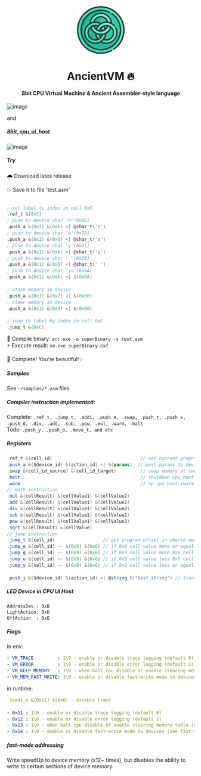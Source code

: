 ##  

<!-- Logo -->
<p align="center">
  <a href="#">
    <img height="128" width="128" src="https://raw.githubusercontent.com/0xF6/ancient_cpu/master/Rune/resource/icon.png">
  </a>
</p>

<!-- Name -->
<h1 align="center">
  AncientVM 🔥
</h1>
<!-- desc -->
<h4 align="center">
  8bit CPU Virtual Machine & Ancient Assembler-style language
</h4>

  
![image](https://user-images.githubusercontent.com/13326808/58775994-0597bc00-85d1-11e9-99c3-e6f7208cd37b.png)


and

##### 8bit_cpu_ui_host

![image](https://user-images.githubusercontent.com/13326808/59545647-ce5ad080-8f29-11e9-8e2a-700cca936d82.png)



##### Try

🌧 Download lates release

💥 Save it to file 'test.asm'
```asm

; set label to index in cell 0xC
.ref_t &(0xC)
; push to device char 'n'(0x6E)
.push_a &(0x1) &(0x6) <| @char_t('n')
; push to device char 'a'(0x79)
.push_a &(0x1) &(0x6) <| @char_t('a')
; push to device char 'y'(0x61)
.push_a &(0x1) &(0x6) <| @char_t('y')
; push to device char ' '(0x20)
.push_a &(0x1) &(0x6) <| @char_t(' ')
; push to device char '\n'(0x0A)
.push_a &(0x1) &(0x6) <| $(0x0A)

; stash memory in device
.push_a &(0x1) &(0x7) <| $(0x00)
; clear memory in device
.push_a &(0x1) &(0x3) <| $(0x00)

; jump to label by index in cell 0xC
.jump_t &(0xC)

```

🐝 Compile binary: `acc.exe -o superBinary -s test.asm`    
⚡️ Execute result: `vm.exe superBinary.exf`    

👑 Complete! You're beautiful!✨ 

##### Samples
See `~/samples/*.asm` files

##### Compiler instruction implemented:
Complete: `.ref_t, .jump_t, .addi, .push_a, .swap, .push_t, .push_x, .push_d, .div, .add, .sub, .pow, .mul, .warm, .halt`    
Todo: `.push_y, .push_b, .move_t, and etc`    

##### Registers

```csharp
.ref_t &(cell_id)                                 // set current program offset to shared memory at cell_id
.push_a &($device_id) &(action_id) <| &(params)  // push params to device_id.action_id 
.swap &(cell_id_source) &(cell_id_target)         // swap memory at two cell index
.halt                                             // shutdown cpu_host
.warm                                             // up cpu_host (warm up cpu cells)
// math instruction
.mul &(cellResult) &(cellValue1) &(cellValue2)
.add &(cellResult) &(cellValue1) &(cellValue2)
.div &(cellResult) &(cellValue1) &(cellValue2)
.sub &(cellResult) &(cellValue1) &(cellValue2)
.pow &(cellResult) &(cellValue1) &(cellValue2)
.sqrt &(cellResult) &(cellValue)
// jump instruction
.jump_t &(cell_id)                  // get program offset in shared memory at cell_id and goto to offset
.jump_e &(cell_id) ~- &(0x9) &(0x6) // if 0x9 cell value more or equal 0x6 cell value
.jump_g &(cell_id) ~- &(0x9) &(0x6) // if 0x9 cell value more 0x6 cell value 
.jump_u &(cell_id) ~- &(0x9) &(0x6) // if 0x9 cell value less 0x6 cell value 
.jump_y &(cell_id) ~- &(0x9) &(0x6) // if 0x9 cell value less or equal 0x6 cell value 

.push_j &($device_id) &(action_id) <| @string_t("test string") // transform instruction, casted to array push_a
```

##### LED Device in CPU UI Host
```CSharp
AddressDev : 0xB
LightAction: 0xD
OffAction  : 0xE
```

##### Flags

in env:   
```yaml
- VM_TRACE         : 1\0 - enable or disable trace logging (default 0)
- VM_ERROR         : 1\0 - enable or disable error logging (default 1)
- VM_KEEP_MEMORY   : 1\0 - when halt cpu disable or enable clearing memory table (default 0 - clearing)
- VM_MEM_FAST_WRITE: 1\0 - enable or disable fast-write mode to devices (see fast-mode addressing)
```

in runtime:
```yaml
.loadi_x &(0x11) $(0x0) - disable trace

- 0x11 : 1\0 - enable or disable trace logging (default 0)
- 0x12 : 1\0 - enable or disable error logging (default 1)
- 0x13 : 1\0 - when halt cpu disable or enable clearing memory table (default 0 - clearing)
- 0x14 : 1\0 - enable or disable fast-write mode to devices (see fast-mode addressing)
```

##### fast-mode addressing        
Write speedUp to device memory (x12~ times), but disables the ability to write to certain sections of device memory.

